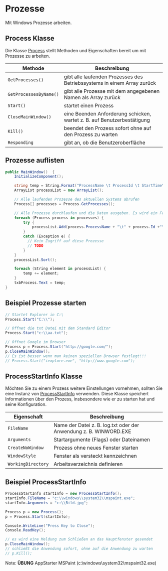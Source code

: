 # Prozesse

Mit Windows Prozesse arbeiten.


<!-- .slide: class="left" -->
## Process Klasse

Die Klasse [Process](https://docs.microsoft.com/de-de/dotnet/api/system.diagnostics.process?view=netframework-4.8) stellt Methoden und Eigenschaften bereit um mit Prozesse zu arbeiten.

| Methode      | Beschreibung
| -------------|-------------|
| `GetProcesses()`     | gibt alle laufenden Prozesses des Betriebssystems in einem Array zurück
| `GetProcessesByName()` | gibt alle Prozesse mit dem angegebenen Namen als Array zurück
| `Start()`    | startet einen Prozess
| `CloseMainWindow()`| eine Beenden Anforderung schicken, wartet z. B. auf Benutzerbestätigung
| `Kill()`| beendet den Prozess sofort ohne auf den Prozess zu warten
| `Responding`| gibt an, ob die Benutzeroberfläche


<!-- .slide: class="left" -->
## Prozesse auflisten

```csharp
public MainWindow()  {
    InitializeComponent();

    string temp = String.Format("ProcessName \t ProcessId \t StartTime\n");
    ArrayList processList = new ArrayList();

    // Alle laufenden Prozesse des aktuellen Systems abrufen
    Process[] processes = Process.GetProcesses();

    // Alle Prozesse durchlaufen und die Daten ausgeben. Es wird ein Fehler geworfen wenn auf den Prozess nicht zugegriffen werden kann
    foreach (Process process in processes) {
        try {   
            processList.Add(process.ProcessName + "\t" + process.Id +"\t"+ process.StartTime + "\n");
        }
        catch (Exception e) {
          // Kein Zugriff auf diese Prozesse
          // TODO
        }
    }
    processList.Sort();

    foreach (String element in processList) {
        temp += element;
    }
    txbProcess.Text = temp;
}
```


<!-- .slide: class="left" -->
## Beispiel Prozesse starten

```csharp
// Startet Explorer in C:\
Process.Start("C:\\");
```

```csharp
// Öffnet die txt Datei mit dem Standard Editor
Process.Start("c:\\aa.txt");
```

```csharp
// Öffnet Google im Browser
Process p = Process.Start("http://google.com/");
p.CloseMainWindow();
// Es ist besser wenn man keinen speziellen Browser festlegt!!!
// Process.Start("iexplore.exe", "http://www.google.com");
```


<!-- .slide: class="left" -->
## ProcessStartInfo Klasse

Möchten Sie zu einem Prozess weitere Einstellungen vornehmen, sollten Sie eine Instanz von [ProcessStartInfo](https://docs.microsoft.com/en-us/dotnet/api/system.diagnostics.processstartinfo?view=netframework-4.8) verwenden. Diese Klasse speichert Informationen über den Prozess, insbesondere wie er zu starten
hat und seine Konfiguration.

| Eigenschaft      | Beschreibung
| -------------|-------------|
| `FileName`     | Name der Datei z. B. log.txt oder der Anwendung z. B. WINWORD.EXE
| `Arguments` | Startargumente (Flags) oder Dateinamen
| `CreateNoWindow`    | Prozess ohne neues Fenster starten
| `WindowStyle`| Fenster als versteckt kennzeichnen
| `WorkingDirectory`| Arbeitsverzeichnis definieren


<!-- .slide: class="left" -->
## Beispiel ProcessStartInfo

```csharp
ProcessStartInfo startInfo = new ProcessStartInfo();
startInfo.FileName = "c:\\windows\\system32\\mspaint.exe";
startInfo.Arguments = "c:\\Bild.jpg";

Process p = new Process();
p = Process.Start(startInfo);

Console.WriteLine("Press Key to Close");
Console.ReadKey();

// es wird eine Meldung zum Schließen an das Hauptfenster gesendet
p.CloseMainWindow();
// schließt die Anwendung sofort, ohne auf die Anwendung zu warten
// p.Kill();
```

Note: **ÜBUNG** AppStarter
MSPaint (c:\\windows\\system32\\mspaint32.exe)
